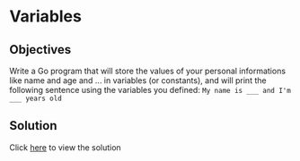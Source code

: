 # Variables

## Objectives

Write a Go program that will store the values of your personal informations like name and age and ... in variables (or constants), and will print the following sentence using the variables you defined: `My name is ___ and I'm ___ years old`
   


## Solution

Click [here](main.go) to view the solution